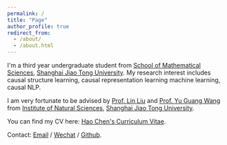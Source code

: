 ```yaml
---
permalink: /
title: "Page"
author_profile: true
redirect_from: 
  - /about/
  - /about.html
---
```


I'm a third year undergraduate student from [School of Mathematical Sciences](https://math.sjtu.edu.cn/), [Shanghai Jiao Tong University](https://www.sjtu.edu.cn/). My research interest includes causal structure learning, causal representation learning machine learning, causal NLP.

I am very fortunate to be advised by [Prof. Lin Liu](https://linliu-stats.github.io/) and [Prof. Yu Guang Wang](https://yuguangwang.github.io/) from [Institute of Natural Sciences](https://ins.sjtu.edu.cn/), [Shanghai Jiao Tong University](https://www.sjtu.edu.cn/). 

You can find my CV here: [Hao Chen's Curriculum Vitae](../assets/Curriculum_Vitae.pdf).

Contact: [Email](mailto:chen_hao1@sjtu.edu.cn) / [Wechat](../images/wechat.jpg) / [Github](https://github.com/utulie).

